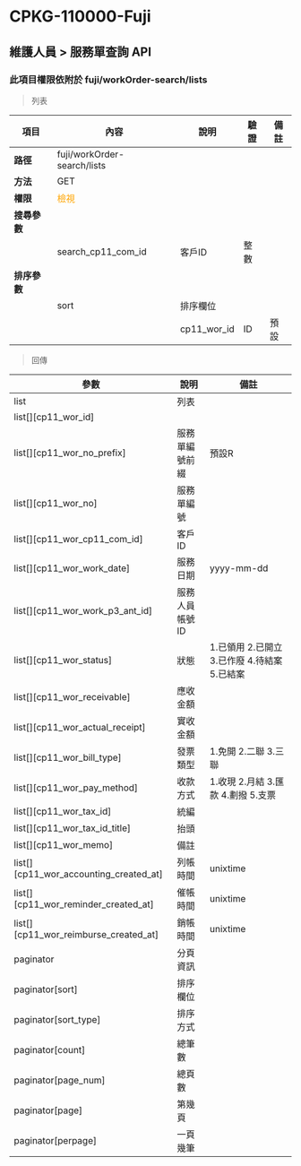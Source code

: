 # CPKG-110000-Fuji

## 維護人員 > 服務單查詢 API

### 此項目權限依附於 fuji/workOrder-search/lists

> 列表

| 項目                      | 內容                             | 說明                   | 驗證                  | 備註         |
|--------------------------|----------------------------------|-----------------------|-----------------------|----------------|
| <b>路徑</b>               | fuji/workOrder-search/lists                 |                       |                       |                |
| <b>方法</b>               | GET                              |                       |                       |                |
| <b>權限</b>               | <font color="orange">檢視</font> |                       |                       |                |
| <b>搜尋參數</b>           |                                  |                       |                       |                |
|                          | search_cp11_com_id              | 客戶ID               | 整數          |                |
| <b>排序參數</b>           |                                  |                       |                       |                |
|                          | sort                             | 排序欄位               |                       |                |
|                          |                                  | cp11_wor_id             | ID              | 預設               |

> 回傳

| 參數                                         | 說明                           | 備註                            |
|----------------------------------------------|--------------------------------|--------------------------------|
| list                                         | 列表                            |                                |
| list[][cp11_wor_id]               |                             |                                |
| list[][cp11_wor_no_prefix]               | 服務單編號前綴                            | 預設R                               |
| list[][cp11_wor_no]               | 服務單編號                            |                                |
| list[][cp11_wor_cp11_com_id]               | 客戶ID                            |                                |
| list[][cp11_wor_work_date]               | 服務日期                            | yyyy-mm-dd                               |
| list[][cp11_wor_work_p3_ant_id]               | 服務人員帳號ID                            |                                |
| list[][cp11_wor_status]               | 狀態                            | 1.已領用 2.已開立 3.已作廢 4.待結案 5.已結案                              |
| list[][cp11_wor_receivable]               | 應收金額                            |                               |
| list[][cp11_wor_actual_receipt]               | 實收金額                            |                                |
| list[][cp11_wor_bill_type]               | 發票類型                             | 1.免開 2.二聯 3.三聯                               |
| list[][cp11_wor_pay_method]               | 收款方式                             | 1.收現 2.月結 3.匯款 4.劃撥 5.支票                               |
| list[][cp11_wor_tax_id]               | 統編                             |                                |
| list[][cp11_wor_tax_id_title]               | 抬頭                             |                                |
| list[][cp11_wor_memo]               | 備註                             |                                |
| list[][cp11_wor_accounting_created_at]               | 列帳時間                             | unixtime                               |
| list[][cp11_wor_reminder_created_at]               | 催帳時間                             | unixtime                               |
| list[][cp11_wor_reimburse_created_at]               | 銷帳時間                             | unixtime                               |
| paginator                                    | 分頁資訊                        |                                |
| paginator[sort]                              | 排序欄位                        |                                |
| paginator[sort_type]                         | 排序方式                        |                                |
| paginator[count]                             | 總筆數                          |                                |
| paginator[page_num]                          | 總頁數                          |                                |
| paginator[page]                              | 第幾頁                          |                                |
| paginator[perpage]                           | 一頁幾筆                        |                                |
